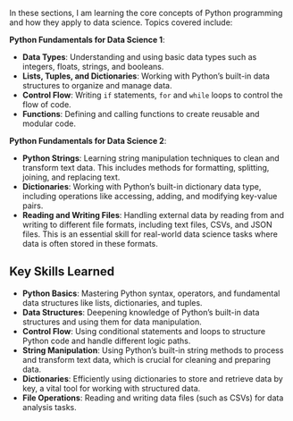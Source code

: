 In these sections, I am learning the core concepts of Python programming and how they apply to data science. Topics covered include:

**Python Fundamentals for Data Science 1**:
  - **Data Types**: Understanding and using basic data types such as integers, floats, strings, and booleans.
  - **Lists, Tuples, and Dictionaries**: Working with Python’s built-in data structures to organize and manage data.
  - **Control Flow**: Writing `if` statements, `for` and `while` loops to control the flow of code.
  - **Functions**: Defining and calling functions to create reusable and modular code.

**Python Fundamentals for Data Science 2**:
  - **Python Strings**: Learning string manipulation techniques to clean and transform text data. This includes methods for formatting, splitting, joining, and replacing text.
  - **Dictionaries**: Working with Python’s built-in dictionary data type, including operations like accessing, adding, and modifying key-value pairs.
  - **Reading and Writing Files**: Handling external data by reading from and writing to different file formats, including text files, CSVs, and JSON files. This is an essential skill for real-world data science tasks where data is often stored in these formats.

## Key Skills Learned

- **Python Basics**: Mastering Python syntax, operators, and fundamental data structures like lists, dictionaries, and tuples.
- **Data Structures**: Deepening knowledge of Python’s built-in data structures and using them for data manipulation.
- **Control Flow**: Using conditional statements and loops to structure Python code and handle different logic paths.
- **String Manipulation**: Using Python’s built-in string methods to process and transform text data, which is crucial for cleaning and preparing data.
- **Dictionaries**: Efficiently using dictionaries to store and retrieve data by key, a vital tool for working with structured data.
- **File Operations**: Reading and writing data files (such as CSVs) for data analysis tasks.
